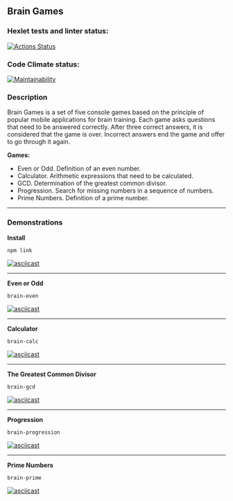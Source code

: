 ## Brain Games

### Hexlet tests and linter status:
[![Actions Status](https://github.com/SplitCode/frontend-project-44/workflows/hexlet-check/badge.svg)](https://github.com/SplitCode/frontend-project-44/actions)

### Code Climate status:
[![Maintainability](https://api.codeclimate.com/v1/badges/7100a849acd80128749f/maintainability)](https://codeclimate.com/github/SplitCode/frontend-project-44/maintainability)

### Description
Brain Games is a set of five console games based on the principle of popular mobile applications for brain training. Each game asks questions that need to be answered correctly. After three correct answers, it is considered that the game is over. Incorrect answers end the game and offer to go through it again. 

**Games:**

* Even or Odd. Definition of an even number.
* Calculator. Arithmetic expressions that need to be calculated.
* GCD. Determination of the greatest common divisor.
* Progression. Search for missing numbers in a sequence of numbers.
* Prime Numbers. Definition of a prime number.
___
### Demonstrations

**Install**

`npm link`

[![asciicast](https://asciinema.org/a/597295.svg)](https://asciinema.org/a/597295)
___

**Even or Odd**

`brain-even`

[![asciicast](https://asciinema.org/a/597296.svg)](https://asciinema.org/a/597296)
___
**Calculator**

`brain-calc`

[![asciicast](https://asciinema.org/a/596269.svg)](https://asciinema.org/a/596269)
___
**The Greatest Common Divisor**

`brain-gcd`

[![asciicast](https://asciinema.org/a/597299.svg)](https://asciinema.org/a/597299)
___
**Progression**

`brain-progression`

[![asciicast](https://asciinema.org/a/596734.svg)](https://asciinema.org/a/596734)
___
**Prime Numbers**

`brain-prime`

[![asciicast](https://asciinema.org/a/596760.svg)](https://asciinema.org/a/596760)

